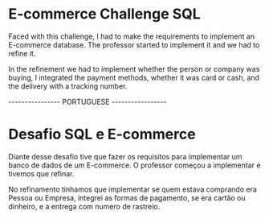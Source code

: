 # E-commerce Challenge SQL

Faced with this challenge, I had to make the requirements to implement an E-commerce database. The professor started to implement it and we had to refine it.

In the refinement we had to implement whether the person or company was buying, I integrated the payment methods, whether it was card or cash, and the delivery with a tracking number.

---------------- PORTUGUESE -----------------

# Desafio SQL e E-commerce 


Diante desse desafio tive que fazer os requisitos para implementar um banco de dados de um E-commerce. O professor começou a implementar e tivemos que refinar.

No refinamento tínhamos que implementar se quem estava comprando era Pessoa ou Empresa, integrei as formas de pagamento, se era cartão ou dinheiro, e a entrega com numero de rastreio.
